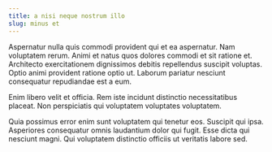 ```yaml
---
title: a nisi neque nostrum illo
slug: minus et
---
```


Aspernatur nulla quis commodi provident qui et ea aspernatur. Nam voluptatem rerum. Animi et natus quos dolores commodi et sit ratione et. Architecto exercitationem dignissimos debitis repellendus suscipit voluptas. Optio animi provident ratione optio ut. Laborum pariatur nesciunt consequatur repudiandae est a eum.

Enim libero velit et officia. Rem iste incidunt distinctio necessitatibus placeat. Non perspiciatis qui voluptatem voluptates voluptatem.

Quia possimus error enim sunt voluptatem qui tenetur eos. Suscipit qui ipsa. Asperiores consequatur omnis laudantium dolor qui fugit. Esse dicta qui nesciunt magni. Qui voluptatem distinctio officiis ut veritatis labore sed.
